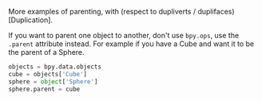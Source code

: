More examples of parenting, with (respect to dupliverts / duplifaces)[Duplication]. 

If you want to parent one object to another, don't use `bpy.ops`, use the `.parent` attribute instead. For example if you have a Cube and want it to be the parent of a Sphere.

```python
objects = bpy.data.objects
cube = objects['Cube']
sphere = object['Sphere']
sphere.parent = cube
```

